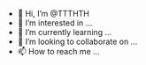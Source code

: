 - 👋 Hi, I’m @TTTHTH
- 👀 I’m interested in ...
- 🌱 I’m currently learning ...
- 💞️ I’m looking to collaborate on ...
- 📫 How to reach me ...

<!---
TTTHTH/TTTHTH is a ✨ special ✨ repository because its `README.md` (this file) appears on your GitHub profile.
You can click the Preview link to take a look at your changes.
--->
